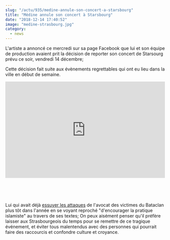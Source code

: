 ```yaml
--- 
slug: "/actu/935/medine-annule-son-concert-a-starsbourg"
title: "Médine annule son concert à Starsbourg"
date: "2018-12-14 17:40:52"
image: "medine-strasbourg.jpg"
category:
  - news
---
```

<p>L'artiste a annoncé ce mercredi sur sa page Facebook que lui et son équipe de production avaient prit la décision de reporter son concert de Starsourg prévu ce soir, vendredi 14 décembre;</p>

<p>Cette décision fait suite aux évènements regrettables qui ont eu lieu dans la ville en début de semaine.</p>
<iframe src="https://www.facebook.com/plugins/post.php?href=https%3A%2F%2Fwww.facebook.com%2FMEDINRECORDS%2Fposts%2F10155930592815777&width=500" width="500" height="302" style="border:none;overflow:hidden" scrolling="no" frameborder="0" allowTransparency="true" allow="encrypted-media"></iframe>
<p> </p>

<p> </p>

<p>Lui qui avait déjà <a href="https://www.hauteculture.com/actu/909/l-avocat-des-victimes-du-bataclan-demande-l-ouverture-d-une-enquete-sur-medine">essuyer les attaques</a> de l'avocat des victimes du Bataclan plus tôt dans l'année en se voyant reproché "d'encourager la pratique islamiste" au travers de ses textes; On peux aisément penser qu'il préfère laisser aux Strasbourgeois du temps pour se remettre de ce tragique événement, et éviter tous malentendus avec des personnes qui pourrait faire des raccourcis et confondre culture et croyance.</p>

<p> </p>

<p> </p>